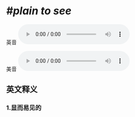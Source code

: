 # ***\#plain to see*** 
英音
<audio src="./media/plain to see1_AAC.aac" controls="controls"></audio>

美音
<audio src="./media/plain to see2_AAC.aac" controls="controls"></audio>



  

英文释义
---
### 1.**显而易见的**  


